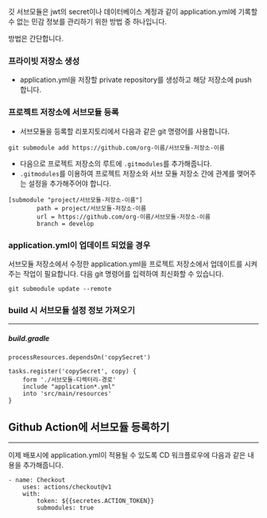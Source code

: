 깃 서브모듈은 jwt의 secret이나 데이터베이스 계정과 같이 application.yml에 기록할 수 없는 민감 정보를 관리하기 위한 방법 중 하나입니다.

방법은 간단합니다.
### 프라이빗 저장소 생성
- application.yml을 저장할 private repository를 생성하고 해당 저장소에 push 합니다.
### 프로젝트 저장소에 서브모듈 등록
- 서브모듈을 등록할 리포지토리에서 다음과 같은 git 명령어를 사용합니다.
```
git submodule add https://github.com/org-이름/서브모듈-저장소-이름
```
- 다음으로 프로젝트 저장소의 루트에 `.gitmodules`를 추가해줍니다.
- `.gitmodules`를 이용하여 프로젝트 저장소와 서브 모듈 저장소 간에 관계를 맺어주는 설정을 추가해주어야 합니다.
```
[submodule "project/서브모듈-저장소-이름"]
		path = project/서브모듈-저장소-이름
		url = https://github.com/org-이름/서브모듈-저장소-이름
		branch = develop
```
### application.yml이 업데이트 되었을 경우
서브모듈 저장소에서 수정한 application.yml을 프로젝트 저장소에서 업데이트를 시켜주는 작업이 필요합니다. 다음 git 명령어를 입력하여 최신화할 수 있습니다.
```
git submodule update --remote
```

### build 시 서브모듈 설정 정보 가져오기
---
##### build.gradle
```
processResources.dependsOn('copySecret')

tasks.register('copySecret', copy) {
	form './서브모듈-디렉터리-경로'
	include "application*.yml"
	into 'src/main/resources'
}
```

## Github Action에 서브모듈 등록하기
---
이제 배포시에 application.yml이 적용될 수 있도록 CD 워크플로우에 다음과 같은 내용을 추가해줍니다.
```
- name: Checkout
	uses: actions/checkout@v1
	with:
		token: ${{secretes.ACTION_TOKEN}}
		submodules: true
```